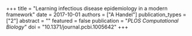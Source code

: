 +++
title = "Learning infectious disease epidemiology in a modern framework"
date = 2017-10-01
authors = ["A Handel"]
publication_types = ["2"]
abstract = ""
featured = false
publication = "*PLOS Computational Biology*"
doi = "10.1371/journal.pcbi.1005642"
+++

